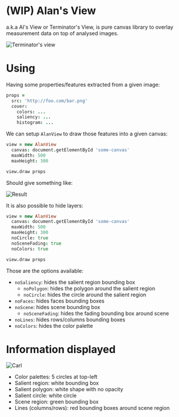 # (WIP) Alan's View

a.k.a AI's View or Terminator's View, is pure canvas library to
overlay measurement data on top of analysed images.

![Terminator's view](http://www.perivision.net/wordpress/wp-content/uploads/2011/04/bikescan.jpg)

# Using

Having some properties/features extracted from a given image:

```coffeescript
props =
  src: 'http://foo.com/bar.png'
  cover:
    colors: ...
    saliency: ...
    histogram: ...
```

We can setup `AlanView` to draw those features into a given canvas:

```coffeescript
view = new AlanView
  canvas: document.getElementById 'some-canvas'
  maxWidth: 500
  maxHeight: 300

view.draw props
```

Should give something like:

![Result](http://i.imgur.com/dEGIYr4.png)

It is also possible to hide layers:

```coffeescript
view = new AlanView
  canvas: document.getElementById 'some-canvas'
  maxWidth: 500
  maxHeight: 300
  noCircle: true
  noSceneFading: true
  noColors: true

view.draw props
```

Those are the options available:

- `noSaliency`: hides the salient region bounding box
  - `noPolygon`: hides the polygon around the salient region
  - `noCircle`: hides the circle around the salient region
- `noFaces`: hides faces bounding boxes
- `noScene`: hides scene bounding box
  - `noSceneFading`: hides the fading bounding box around scene
- `noLines`: hides rows/columns bounding boxes
- `noColors`: hides the color palette

# Information displayed

![Carl](http://i.imgur.com/CLk0nia.png)

- Color palettes: 5 circles at top-left
- Salient region: white bounding box
- Salient polygon: white shape with no opacity
- Salient circle: white circle
- Scene region: green bounding box
- Lines (columns/rows): red bounding boxes around scene region
